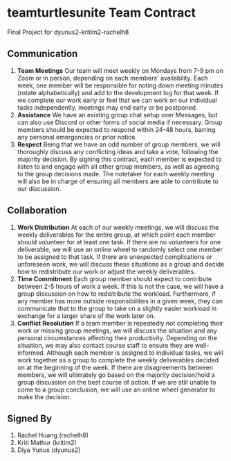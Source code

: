 # teamturtlesunite Team Contract
Final Project for dyunus2-kritim2-rachelh8
## Communication
1. **Team Meetings** Our team will meet weekly on Mondays from 7-9 pm on Zoom or in person, depending on each members' availability. Each week, one member will be responsible for noting down meeting minutes (rotate alphabetically) and add to the development log for that week. If we complete our work early or feel that we can work on our individual tasks independently, meetings may end early or be postponed.
2. **Assistance** We have an existing group chat setup over Messages, but can also use Discord or other forms of social media if necessary. Group members should be expected to respond within 24-48 hours, barring any personal emergencies or prior notice. 
3. **Respect** Being that we have an odd number of group members, we will thoroughly discuss any conflicting ideas and take a vote, following the majority decision. By signing this contract, each member is expected to listen to and engage with all other group members, as well as agreeing to the group decisions made. The notetaker for each weekly meeting will also be in charge of ensuring all members are able to contribute to our discussion.

## Collaboration
1. **Work Distribution** At each of our weekly meetings, we will discuss the weekly deliverables for the entire group, at which point each member should volunteer for at least one task. If there are no volunteers for one deliverable, we will use an online wheel to randomly select one member to be assigned to that task. If there are unexpected complications or unforeseen work, we will discuss these situations as a group and decide how to redistribute our work or adjust the weekly deliverables.
2. **Time Commitment** Each group member should expect to contribute between 2-5 hours of work a week. If this is not the case, we will have a group discussion on how to redistribute the workload. Furthermore, if any member has more outside responsibilities in a given week, they can communicate that to the group to take on a slightly easier workload in exchange for a larger share of the work later on.
3. **Conflict Resolution** If a team member is repeatedly not completing their work or missing group meetings, we will discuss the situation and any personal circumstances affecting their productivity. Depending on the situation, we may also contact course staff to ensure they are well-informed. Although each member is assigned to individual tasks, we will work together as a group to complete the weekly deliverables decided on at the beginning of the week. If there are disagreements between members, we will ultimately go based on the majority decision/hold a group discussion on the best course of action. If we are still unable to come to a group conclusion, we will use an online wheel generator to make the decision.

## Signed By
1. Rachel Huang (rachelh8)
2. Kriti Mathur (kritim2)
3. Diya Yunus (dyunus2)
